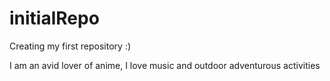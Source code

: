 # initialRepo

Creating my first repository :)

I am an avid lover of anime, I love music and outdoor adventurous activities
